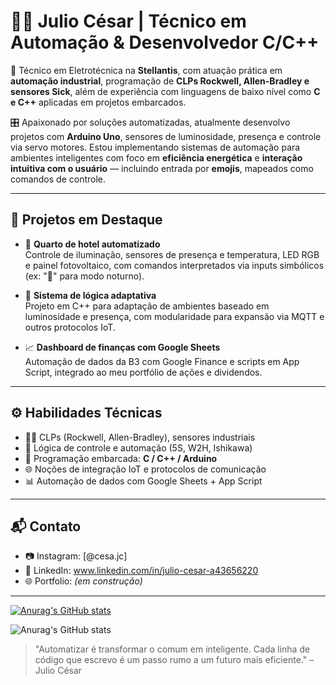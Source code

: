 # 👨‍💻 Julio César | Técnico em Automação & Desenvolvedor C/C++

🔧 Técnico em Eletrotécnica na **Stellantis**, com atuação prática em **automação industrial**, programação de **CLPs Rockwell, Allen-Bradley e sensores Sick**, além de experiência com linguagens de baixo nível como **C e C++** aplicadas em projetos embarcados.

🎛️ Apaixonado por soluções automatizadas, atualmente desenvolvo projetos com **Arduino Uno**, sensores de luminosidade, presença e controle via servo motores. Estou implementando sistemas de automação para ambientes inteligentes com foco em **eficiência energética** e **interação intuitiva com o usuário** — incluindo entrada por **emojis**, mapeados como comandos de controle.

---

## 🚀 Projetos em Destaque

- 🔋 **Quarto de hotel automatizado**  
  Controle de iluminação, sensores de presença e temperatura, LED RGB e painel fotovoltaico, com comandos interpretados via inputs simbólicos (ex: "🌙" para modo noturno).

- 🧠 **Sistema de lógica adaptativa**  
  Projeto em C++ para adaptação de ambientes baseado em luminosidade e presença, com modularidade para expansão via MQTT e outros protocolos IoT.

- 📈 **Dashboard de finanças com Google Sheets**  
  Automação de dados da B3 com Google Finance e scripts em App Script, integrado ao meu portfólio de ações e dividendos.

---

## ⚙️ Habilidades Técnicas

- 👨‍🏭 CLPs (Rockwell, Allen-Bradley), sensores industriais
- 🧠 Lógica de controle e automação (5S, W2H, Ishikawa)
- 🔌 Programação embarcada: **C / C++ / Arduino**
- 🌐 Noções de integração IoT e protocolos de comunicação
- 📊 Automação de dados com Google Sheets + App Script

---

## 📬 Contato

- 📷 Instagram: [@cesa.jc]
- 💼 LinkedIn: www.linkedin.com/in/julio-cesar-a43656220
- 🌐 Portfolio: *(em construção)*

---
[![Anurag's GitHub stats](https://github-readme-stats.vercel.app/api?username=julioGms-g)](https://github.com/anuraghazra/github-readme-stats)

![Anurag's GitHub stats](https://github-readme-stats.vercel.app/api?username=julioGms-g&show_icons=true&theme=transparent)

> "Automatizar é transformar o comum em inteligente. Cada linha de código que escrevo é um passo rumo a um futuro mais eficiente." – Julio César

